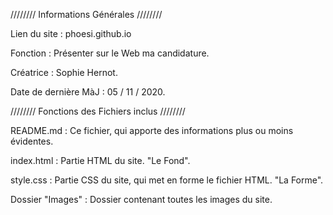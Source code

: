 

////////			Informations Générales  			////////


Lien du site : phoesi.github.io

Fonction : Présenter sur le Web ma candidature.

Créatrice : Sophie Hernot.

Date de dernière MàJ : 05 / 11 / 2020.


////////			Fonctions des Fichiers inclus			 ////////


README.md : Ce fichier, qui apporte des informations plus ou moins évidentes.

index.html : Partie HTML du site. "Le Fond".

style.css : Partie CSS du site, qui met en forme le fichier HTML. "La Forme".

Dossier "Images" : Dossier contenant toutes les images du site.

